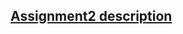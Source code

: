 ## [Assignment2 description](https://github.com/XXX3CCC/Machine-Learning/blob/main/C2/Coding%20Assignment%202.pdf)
